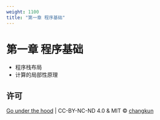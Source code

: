 ```yaml
---
weight: 1100
title: "第一章 程序基础"
---
```


# 第一章 程序基础

- 程序栈布局
- 计算的局部性原理

## 许可

[Go under the hood](https://github.com/changkun/go-under-the-hood) | CC-BY-NC-ND 4.0 & MIT &copy; [changkun](https://changkun.de)
